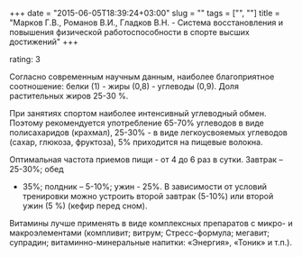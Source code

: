 +++
date = "2015-06-05T18:39:24+03:00"
slug = ""
tags = ["", ""]
title = "Марков Г.В., Романов В.И., Гладков В.Н. - Система восстановления и повышения физической работоспособности в спорте высших достижений"
+++

rating: 3

Согласно современным научным данным, наиболее благоприятное соотношение: белки
(1) - жиры (0,8) - углеводы (0,9). Доля растительных жиров 25-30 %.

При занятиях спортом наиболее интенсивный углеводный обмен. Поэтому
рекомендуется употребление 65-70% углеводов в виде полисахаридов (крахмал),
25-30% - в виде легкоусвояемых углеводов (сахар, глюкоза, фруктоза), 5%
приходится на пищевые волокна.

Оптимальная частота приемов пищи - от 4 до 6 раз в сутки. Завтрак – 25-30%; обед
- 35%; полдник – 5-10%; ужин - 25%. В зависимости от условий тренировки можно
устроить второй завтрак (5-10%) или второй ужин (5 %) (кефир перед сном).

Витамины лучше применять в виде комплексных препаратов с микро- и
макроэлементами (компливит; витрум; Стресс-формула; мегавит; супрадин;
витаминно-минеральные напитки: «Энергия», «Тоник» и т.п.).
